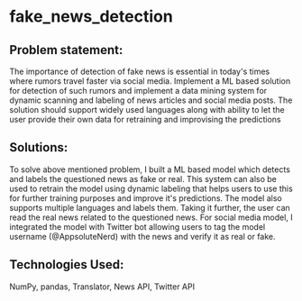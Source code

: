# fake_news_detection

## Problem statement:

The importance of detection of fake news is essential in today's times where rumors travel faster via social media. Implement a ML based solution for detection of such rumors and implement a data mining system for dynamic scanning and labeling of news articles and social media posts. The solution should support widely used languages along with ability to let the user provide their own data for retraining and improvising the predictions

## Solutions:

To solve above mentioned problem, I built a ML based model which detects and labels the questioned news as fake or real. This system can also be used to retrain the model using dynamic labeling that helps users to use this for further training purposes and improve it's predictions. The model also supports multiple languages and labels them. Taking it further, the user can read the real news related to the questioned news. For social media model, I integrated the model with Twitter bot allowing users to tag the model username (@AppsoluteNerd) with the news and verify it as real or fake.

## Technologies Used: 

NumPy, pandas, Translator, News API, Twitter API

